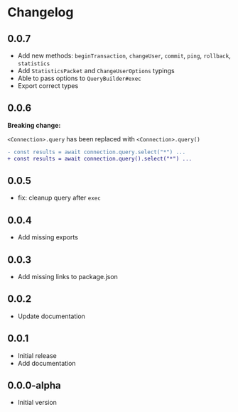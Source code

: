 # Changelog

## 0.0.7

- Add new methods: `beginTransaction`, `changeUser`, `commit`, `ping`, `rollback`, `statistics`
- Add `StatisticsPacket` and `ChangeUserOptions` typings
- Able to pass options to `QueryBuilder#exec`
- Export correct types

## 0.0.6

**Breaking change:**

`<Connection>.query` has been replaced with `<Connection>.query()`

```diff
- const results = await connection.query.select("*") ...
+ const results = await connection.query().select("*") ...
```

## 0.0.5

- fix: cleanup query after `exec`

## 0.0.4

- Add missing exports

## 0.0.3

- Add missing links to package.json

## 0.0.2

- Update documentation

## 0.0.1

- Initial release
- Add documentation

## 0.0.0-alpha

- Initial version
